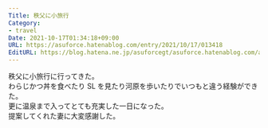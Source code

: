 ```yaml
---
Title: 秩父に小旅行
Category:
- travel
Date: 2021-10-17T01:34:18+09:00
URL: https://asuforce.hatenablog.com/entry/2021/10/17/013418
EditURL: https://blog.hatena.ne.jp/asuforcegt/asuforce.hatenablog.com/atom/entry/13574176438023250743
---
```


秩父に小旅行に行ってきた。  
わらじかつ丼を食べたり SL を見たり河原を歩いたりでいつもと違う経験ができた。  
更に温泉まで入ってとても充実した一日になった。  
提案してくれた妻に大変感謝した。
